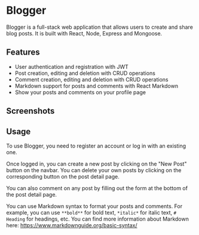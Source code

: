 # Blogger

Blogger is a full-stack web application that allows users to create and share blog posts. It is built with React, Node, Express and Mongoose.

## Features

- User authentication and registration with JWT
- Post creation, editing and deletion with CRUD operations
- Comment creation, editing and deletion with CRUD operations
- Markdown support for posts and comments with React Markdown
- Show your posts and comments on your profile page

## Screenshots

## Usage

To use Blogger, you need to register an account or log in with an existing one.

Once logged in, you can create a new post by clicking on the "New Post" button on the navbar. You can delete your own posts by clicking on the corresponding button on the post detail page.

You can also comment on any post by filling out the form at the bottom of the post detail page.

You can use Markdown syntax to format your posts and comments. For example, you can use `**bold**` for bold text, `*italic*` for italic text, `# Heading` for headings, etc. You can find more information about Markdown here: https://www.markdownguide.org/basic-syntax/
